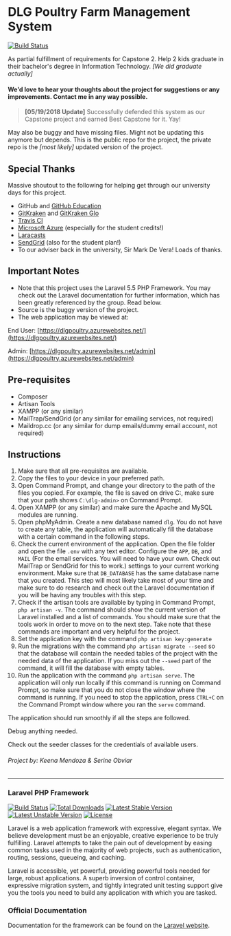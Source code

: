 # DLG Poultry Farm Management System

[![Build Status](https://travis-ci.org/keanmndz/dlgpoultry.svg?branch=master)](https://travis-ci.org/keanmndz/dlgpoultry)

As partial fulfillment of requirements for Capstone 2. Help 2 kids graduate in their bachelor's degree in Information Technology. _[We did graduate actually]_

#### We'd love to hear your thoughts about the project for suggestions or any improvements. Contact me in any way possible.

> **[05/19/2018 Update]** Successfully defended this system as our Capstone project and earned Best Capstone for it. Yay!

May also be buggy and have missing files. Might not be updating this anymore but depends. This is the public repo for the project, the private repo is the _[most likely]_ updated version of the project.

## Special Thanks

Massive shoutout to the following for helping get through our university days for this project.

* GitHub and [GitHub Education](https://education.github.com/pack)
* [GitKraken](https://www.gitkraken.com/) and [GitKraken Glo](https://www.gitkraken.com/glo)
* [Travis CI](https://travis-ci.org/)
* [Microsoft Azure](https://azure.microsoft.com/) (especially for the student credits!)
* [Laracasts](https://laracasts.com/)
* [SendGrid](https://sendgrid.com/) (also for the student plan!)
* To our adviser back in the university, Sir Mark De Vera! Loads of thanks.

## Important Notes

* Note that this project uses the Laravel 5.5 PHP Framework. You may check out the Laravel documentation for further information, which has been greatly referenced by the group. Read below.
* Source is the buggy version of the project.
* The web application may be viewed at:

End User: [https://dlgpoultry.azurewebsites.net/](https://dlgpoultry.azurewebsites.net/)

Admin: [https://dlgpoultry.azurewebsites.net/admin](https://dlgpoultry.azurewebsites.net/admin)

## Pre-requisites

- Composer
- Artisan Tools
- XAMPP (or any similar)
- MailTrap/SendGrid (or any similar for emailing services, not required)
- Maildrop.cc (or any similar for dump emails/dummy email account, not required)

## Instructions

1. Make sure that all pre-requisites are available.
2. Copy the files to your device in your preferred path.
3. Open Command Prompt, and change your directory to the path of the files you copied. For example, the file is saved on drive C:, make sure that your path shows `C:\dlg-admin>` on Command Prompt.
4. Open XAMPP (or any similar) and make sure the Apache and MySQL modules are running.
5. Open phpMyAdmin. Create a new database named `dlg`. You do not have to create any table, the application will automatically fill the database with a certain command in the following steps.
6. Check the current environment of the application. Open the file folder and open the file `.env` with any text editor. Configure the `APP`, `DB`, and `MAIL` (For the email services. You will need to have your own. Check out MailTrap or SendGrid for this to work.) settings to your current working environment. Make sure that `DB_DATABASE` has the same database name that you created. This step will most likely take most of your time and make sure to do research and check out the Laravel documentation if you will be having any troubles with this step.
7. Check if the artisan tools are available by typing in Command Prompt, `php artisan -v`. The command should show the current version of Laravel installed and a list of commands. You should make sure that the tools work in order to move on to the next step. Take note that these commands are important and very helpful for the project.
8. Set the application key with the command `php artisan key:generate`
9. Run the migrations with the command `php artisan migrate --seed` so that the database will contain the needed tables of the project with the needed data of the application. If you miss out the `--seed` part of the command, it will fill the database with empty tables. 
10. Run the application with the command `php artisan serve`. The application will only run locally if this command is running on Command Prompt, so make sure that you do not close the window where the command is running. If you need to stop the application, press `CTRL+C` on the Command Prompt window where you ran the `serve` command.

The application should run smoothly if all the steps are followed.

Debug anything needed.

Check out the seeder classes for the credentials of available users.

###### _Project by: Keena Mendoza & Serine Obviar_

***

### Laravel PHP Framework

[![Build Status](https://travis-ci.org/laravel/framework.svg)](https://travis-ci.org/laravel/framework)
[![Total Downloads](https://poser.pugx.org/laravel/framework/d/total.svg)](https://packagist.org/packages/laravel/framework)
[![Latest Stable Version](https://poser.pugx.org/laravel/framework/v/stable.svg)](https://packagist.org/packages/laravel/framework)
[![Latest Unstable Version](https://poser.pugx.org/laravel/framework/v/unstable.svg)](https://packagist.org/packages/laravel/framework)
[![License](https://poser.pugx.org/laravel/framework/license.svg)](https://packagist.org/packages/laravel/framework)

Laravel is a web application framework with expressive, elegant syntax. We believe development must be an enjoyable, creative experience to be truly fulfilling. Laravel attempts to take the pain out of development by easing common tasks used in the majority of web projects, such as authentication, routing, sessions, queueing, and caching.

Laravel is accessible, yet powerful, providing powerful tools needed for large, robust applications. A superb inversion of control container, expressive migration system, and tightly integrated unit testing support give you the tools you need to build any application with which you are tasked.

### Official Documentation

Documentation for the framework can be found on the [Laravel website](http://laravel.com/docs).
